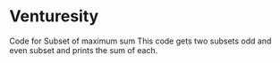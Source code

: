 # Venturesity
Code for Subset of maximum sum
This code gets two subsets odd and even subset and prints the sum of each.
